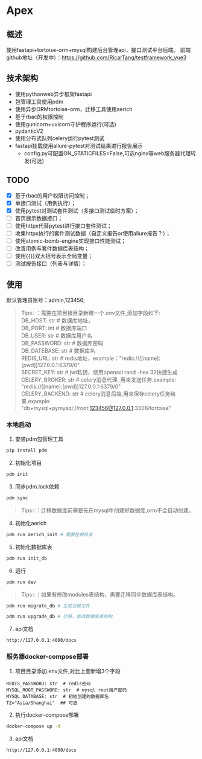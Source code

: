 # Apex

## 概述
使用fastapi+tortoise-orm+mysql构建后台管理api，接口测试平台后端。
前端github地址（开发中）：https://github.com/RicarTang/testframework_vue3
## 技术架构
- 使用pythonweb异步框架fastapi
- 包管理工具使用pdm
- 使用异步ORMtortoise-orm，迁移工具使用aerich
- 基于rbac的权限控制
- 使用gunicorn+uvicorn守护程序运行(可选)
- pydanticV2
- 使用分布式队列celery运行pytest测试
- fastapi挂载使用allure-pytest对测试结果进行报告展示
    - config.py可配置ON_STATICFILES=False,可选nginx等web服务器代理转发(可选)
## TODO
- [x] 基于rbac的用户权限访问控制；
- [x] 单接口测试（用例执行）；
- [x] 使用pytest对测试套件测试（多接口测试临时方案）；
- [ ] 首页展示数据接口；
- [ ] 使用httpx代替pytest进行接口套件测试；
- [ ] 收集httpx执行的套件测试数据（自定义报告or使用allure报告？）；
- [ ] 使用atomic-bomb-engine实现接口性能测试；
- [ ] 改善用例与套件数据库表结构；
- [ ] 使用{{}}双大括号表示全局变量；
- [ ] 测试报告接口（列表与详情）；
## 使用
默认管理员账号：admin,123456;
> Tips💡：需要在项目根目录新建一个.env文件,添加字段如下:<br>
>   DB_HOST: str  # 数据库地址，<style color="red">构建docker镜像时不能填本地回环地址,要指定ip</style><br>
>   DB_PORT: int  # 数据库端口<br>
>   DB_USER: str  # 数据库用户名<br>
>   DB_PASSWORD: str  # 数据库密码<br>
>   DB_DATEBASE: str  # 数据库名<br>
>   REDIS_URL: str  # redis地址，example："redis://[[name]:[pwd]]127.0.0.1:6379/0"<br>
>   SECRET_KEY: str  # jwt私钥，使用openssl rand -hex 32快捷生成<br>
>   CELERY_BROKER: str  # celery消息代理, 用来发送任务.example: "redis://[[name]:[pwd]]127.0.0.1:6379/0"<br>
>   CELERY_BACKEND: str  # celery消息后端,用来保存celery任务结果.example: "db+mysql+pymysql://root:123456@127.0.0.1:3306/tortoise"<br>
### 本地启动
1. 安装pdm包管理工具
```Bash
pip install pdm
```
2. 初始化项目
```Bash
pdm init
```
3. 同步pdm.lock依赖
```Bash
pdm sync
```
> Tips💡：迁移数据库前需要先在mysql中创建好数据库,orm不会自动创建。
4. 初始化aerich
```Bash
pdm run aerich_init # 需要在根目录
```
5. 初始化数据库表
```Bash
pdm run init_db
```
6. 运行
```Bash
pdm run dev
```
> Tips💡：如果有修改modules表结构，需要迁移同步数据库表结构。

```Bash
pdm run migrate_db # 生成迁移文件
```
```Bash
pdm run upgrade_db # 迁移，修改数据库表结构
```
7. api文档
```Text
http://127.0.0.1:4000/docs
```
### 服务器docker-compose部署
1. 项目目录添加.env文件,对比上面新增3个字段
```Text
REDIS_PASSWORD: str  # redis密码
MYSQL_ROOT_PASSWORD: str  # mysql root用户密码
MYSQL_DATABASE: str  # 初始创建的数据库名
TZ="Asia/Shanghai"  ## 可选
```
2. 执行docker-compose部署
```Bash
docker-compose up -d
```
3. api文档
```Text
http://127.0.0.1:4000/docs
```